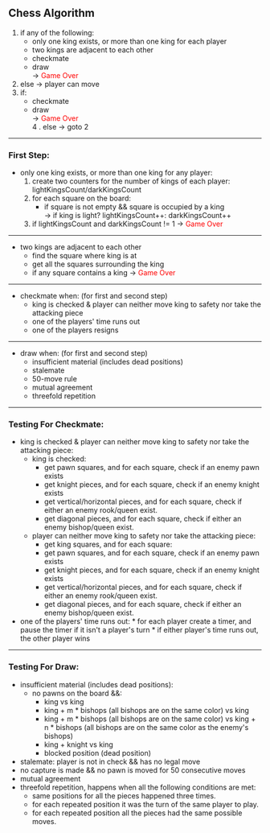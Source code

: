 ## **Chess Algorithm**
1. if any of the following:   
    * only one king exists, or more than one king for each player
    * two kings are adjacent to each other
    * checkmate
    * draw  </br>
    &rarr; <span style="color:red">
Game Over
</span> </br>
1. else &rarr; player can move
2. if:
    * checkmate
    * draw </br>
    &rarr; <span style="color:red">
Game Over
</span> </br>
4 . else &rarr; goto 2
---  
### First Step:
* only one king exists, or more than one king for any player:
    1. create two counters for the number of kings of each player: lightKingsCount/darkKingsCount
    2. for each square on the board:
        * if square is not empty && square is occupied by a king </br>
        &rarr; if king is light? lightKingsCount++: darkKingsCount++
    3. if lightKingsCount and darkKingsCount != 1 &rarr; <span style="color:red">
Game Over
---
* two kings are adjacent to each other
    * find the square where king is at
    * get all the squares surrounding the king 
    * if any square contains a king &rarr; <span style="color:red">
Game Over
---
 * checkmate when:  (for first and second step)
    * king is checked & player can neither move king to safety nor take the attacking piece
    * one of the players' time runs out
    * one of the players resigns
----- 
* draw when: (for first and second step)
  * insufficient material (includes dead positions)
  * stalemate
  * 50-move rule
  * mutual agreement
  * threefold repetition
---
### **Testing For Checkmate**:
* king is checked & player can neither move king to safety nor take the attacking piece:
   * king is checked:
        * get pawn squares, and for each square, check if an enemy pawn exists
        * get knight pieces, and for each square, check if an enemy knight exists
        * get vertical/horizontal pieces, and for each square, check if either an enemy rook/queen exist.
        * get diagonal pieces, and for each square, check if either an enemy bishop/queen exist.
    * player can neither move king to safety nor take the attacking piece:
        * get king squares, and for each square:
        * get pawn squares, and for each square, check if an enemy pawn exists
        * get knight pieces, and for each square, check if an enemy knight exists
        * get vertical/horizontal pieces, and for each square, check if either an enemy rook/queen exist.
        * get diagonal pieces, and for each square, check if either an enemy bishop/queen exist. 
* one of the players' time runs out:
        * for each player create a timer, and pause the timer if it isn't a player's turn
        * if either player's time runs out, the other player wins
---
### **Testing For Draw:**
  * insufficient material (includes dead positions):
    * no pawns on the board &&:
      * king vs king
      * king + m * bishops (all bishops are on the same color)  vs king
      * king + m * bishops (all bishops are on the same color)  vs  king + n * bishops (all bishops are on the same color as the enemy's bishops) 
      * king + knight vs king
      * blocked position (dead position) 
  * stalemate: player is not in check && has no legal move
  * no capture is made && no pawn is moved for 50 consecutive moves
  * mutual agreement
  * threefold repetition, happens when all the following conditions are met:
      *  same positions for all the pieces happened three times.
      *  for each repeated position it was the turn of the same player to play.
      *  for each repeated position all the pieces had the same possible moves.
    

